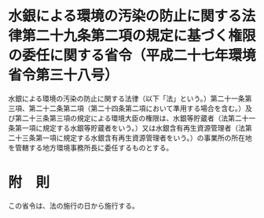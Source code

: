 # 水銀による環境の汚染の防止に関する法律第二十九条第二項の規定に基づく権限の委任に関する省令（平成二十七年環境省令第三十八号）
水銀による環境の汚染の防止に関する法律（以下「法」という。）第二十一条第三項、第二十二条第二項（第二十四条第二項において準用する場合を含む。）及び第二十三条第三項の規定による環境大臣の権限は、水銀等貯蔵者（法第二十一条第一項に規定する水銀等貯蔵者をいう。）又は水銀含有再生資源管理者（法第二十三条第一項に規定する水銀含有再生資源管理者をいう。）の事業所の所在地を管轄する地方環境事務所長に委任するものとする。
# 附　則
この省令は、法の施行の日から施行する。
